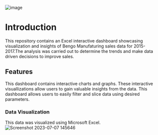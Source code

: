 ![image](https://github.com/Adesewafunmi/Microsoft-Excel-Project/assets/138725475/da492e8f-b58b-4996-a94e-2232bd5d2cf7)

# Introduction
This repository contains an Excel interactive dashboard showcasing visualization and insights of Bengo Manufaturing sales data for 2015-2017.The analysis was carried out to determine the trends and make data driven decisions to improve sales.
## Features
This dashboard contains interactive charts and graphs.
These interactive visuallizations allow users to gain valuable insights from the data.
This dashboard allows users to easily filter and slice data using desired parameters.
### Data Visualization
This data was visualized using Microsoft Excel.
![Screenshot 2023-07-07 145646](https://github.com/Adesewafunmi/Microsoft-Excel-Project/assets/138725475/e13d895d-b738-49d3-9643-2b0644e62471)
